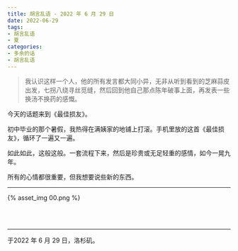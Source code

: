 ```yaml
---
title: 胡言乱语 - 2022 年 6 月 29 日
date: 2022-06-29
tags:
- 胡言乱语
- 夏
categories:
- 多余的话
- 胡言乱语
---
```


> 我认识这样一个人，他的所有发言都大同小异，无非从听到看到的芝麻蒜皮出发，七拐八绕寻丝觅缝，然后回到他自己那点陈年破事上面，再发表一些换汤不换药的感慨。

今天的话题来到《最佳损友》。

初中毕业的那个暑假，我热得在满姨家的地铺上打滚。手机里放的这首《最佳损友》，循环了一遍又一遍。

如此如此，这般这般。一套流程下来，然后是珍贵或无足轻重的感情，如今一晃九年。

所有的心情都很重要，但我想要说些新的东西。

------

{% asset_img 00.png %}

<br>

<br>

------

于2022 年 6 月 29 日，洛杉矶。
